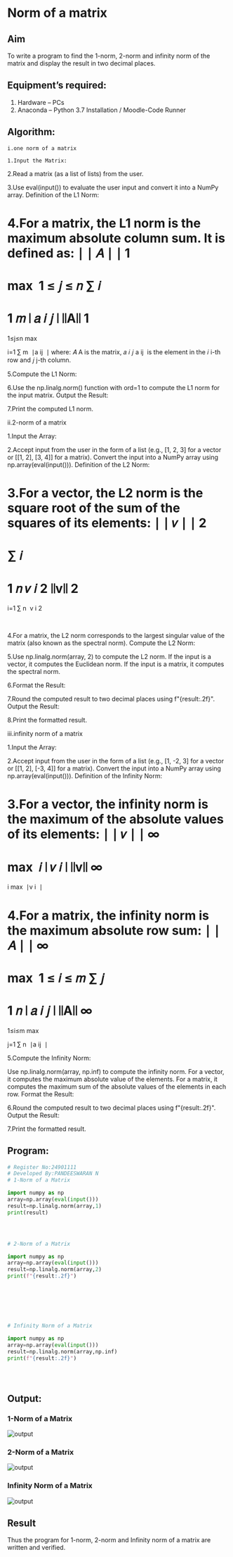 # Norm of a matrix
## Aim
To write a program to find the 1-norm, 2-norm and infinity norm of the matrix and display the result in two decimal places.
## Equipment’s required:
1.	Hardware – PCs
2.	Anaconda – Python 3.7 Installation / Moodle-Code Runner
## Algorithm:
	i.one norm of a matrix

	1.Input the Matrix:

2.Read a matrix (as a list of lists) from the user.

3.Use eval(input()) to evaluate the user input and convert it into a NumPy array.
Definition of the L1 Norm:

4.For a matrix, the L1 norm is the maximum absolute column sum.
It is defined as:
∣
∣
𝐴
∣
∣
1
=
max
⁡
1
≤
𝑗
≤
𝑛
∑
𝑖
=
1
𝑚
∣
𝑎
𝑖
𝑗
∣
∣∣A∣∣ 
1
​
 = 
1≤j≤n
max
​
  
i=1
∑
m
​
 ∣a 
ij
​
 ∣
where:
𝐴
A is the matrix,
𝑎
𝑖
𝑗
a 
ij
​
  is the element in the 
𝑖
i-th row and 
𝑗
j-th column.

5.Compute the L1 Norm:

6.Use the np.linalg.norm() function with ord=1 to compute the L1 norm for the input matrix.
Output the Result:

7.Print the computed L1 norm.


ii.2-norm of a matrix

1.Input the Array:

2.Accept input from the user in the form of a list (e.g., [1, 2, 3] for a vector or [[1, 2], [3, 4]] for a matrix).
Convert the input into a NumPy array using np.array(eval(input())).
Definition of the L2 Norm:

3.For a vector, the L2 norm is the square root of the sum of the squares of its elements:
∣
∣
𝑣
∣
∣
2
=
∑
𝑖
=
1
𝑛
𝑣
𝑖
2
∣∣v∣∣ 
2
​
 = 
i=1
∑
n
​
 v 
i
2
​
 
​
 
4.For a matrix, the L2 norm corresponds to the largest singular value of the matrix (also known as the spectral norm).
Compute the L2 Norm:

5.Use np.linalg.norm(array, 2) to compute the L2 norm.
If the input is a vector, it computes the Euclidean norm.
If the input is a matrix, it computes the spectral norm.

6.Format the Result:

7.Round the computed result to two decimal places using f"{result:.2f}".
Output the Result:

8.Print the formatted result.


iii.infinity norm of a matrix

1.Input the Array:

2.Accept input from the user in the form of a list (e.g., [1, -2, 3] for a vector or [[1, 2], [-3, 4]] for a matrix).
Convert the input into a NumPy array using np.array(eval(input())).
Definition of the Infinity Norm:

3.For a vector, the infinity norm is the maximum of the absolute values of its elements:
∣
∣
𝑣
∣
∣
∞
=
max
⁡
𝑖
∣
𝑣
𝑖
∣
∣∣v∣∣ 
∞
​
 = 
i
max
​
 ∣v 
i
​
 ∣

4.For a matrix, the infinity norm is the maximum absolute row sum:
∣
∣
𝐴
∣
∣
∞
=
max
⁡
1
≤
𝑖
≤
𝑚
∑
𝑗
=
1
𝑛
∣
𝑎
𝑖
𝑗
∣
∣∣A∣∣ 
∞
​
 = 
1≤i≤m
max
​
  
j=1
∑
n
​
 ∣a 
ij
​
 ∣

5.Compute the Infinity Norm:

Use np.linalg.norm(array, np.inf) to compute the infinity norm.
For a vector, it computes the maximum absolute value of the elements.
For a matrix, it computes the maximum sum of the absolute values of the elements in each row.
Format the Result:

6.Round the computed result to two decimal places using f"{result:.2f}".
Output the Result:

7.Print the formatted result.

## Program:
```Python
# Register No:24901111
# Developed By:PANDEESWARAN N
# 1-Norm of a Matrix

import numpy as np
array=np.array(eval(input()))
result=np.linalg.norm(array,1)
print(result)




# 2-Norm of a Matrix

import numpy as np
array=np.array(eval(input()))
result=np.linalg.norm(array,2)
print(f"{result:.2f}")







# Infinity Norm of a Matrix

import numpy as np
array=np.array(eval(input()))
result=np.linalg.norm(array,np.inf)
print(f"{result:.2f}")





```
## Output:
### 1-Norm of a Matrix
![output](<Screenshot 2024-12-10 214747.png>)

### 2-Norm of a Matrix
![output](<Screenshot 2024-12-10 214634.png>)

### Infinity Norm of a Matrix
![output](<Screenshot 2024-12-10 214654.png>)

## Result
Thus the program for 1-norm, 2-norm and Infinity norm of a matrix are written and verified.
